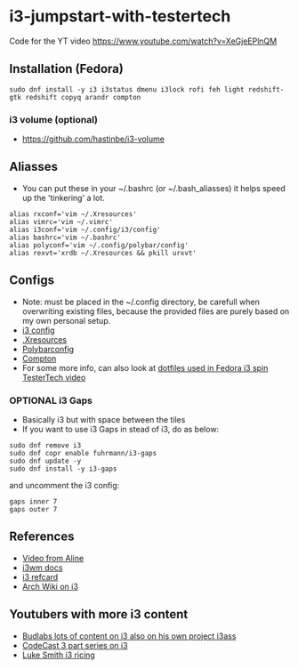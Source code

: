 # i3-jumpstart-with-testertech
Code for the YT video https://www.youtube.com/watch?v=XeGjeEPlnQM

## Installation (Fedora)
```
sudo dnf install -y i3 i3status dmenu i3lock rofi feh light redshift-gtk redshift copyq arandr compton
```
### i3 volume (optional)
- https://github.com/hastinbe/i3-volume

## Aliasses
- You can put these in your ~/.bashrc (or ~/.bash_aliasses) it helps speed up the 'tinkering' a lot. 
```
alias rxconf='vim ~/.Xresources'
alias vimrc='vim ~/.vimrc'
alias i3conf='vim ~/.config/i3/config'
alias bashrc='vim ~/.bashrc'
alias polyconf='vim ~/.config/polybar/config'
alias rexvt='xrdb ~/.Xresources && pkill urxvt'
```

## Configs 
- Note: must be placed in the ~/.config directory, be carefull when overwriting existing files, because the provided files are purely based on my own personal setup.
- [i3 config](./config/i3/config)
- [.Xresources](./Xresources)
- [Polybarconfig](./config/polybar/config)
- [Compton](./config/compton.conf)
- For some more info, can also look at [dotfiles used in Fedora i3 spin TesterTech video](https://github.com/TesterTech/dotfiles)

### OPTIONAL i3 Gaps
- Basically i3 but with space between the tiles 
- If you want to use i3 Gaps in stead of i3, do as below:
```
sudo dnf remove i3
sudo dnf copr enable fuhrmann/i3-gaps
sudo dnf update -y
sudo dnf install -y i3-gaps
```

and uncomment the i3 config:

```
gaps inner 7
gaps outer 7
```




## References
- [Video from Aline](https://www.youtube.com/watch?v=Api6dFMlxAA)
- [i3wm docs](https://i3wm.org/docs/userguide.html)
- [i3 refcard](https://i3wm.org/docs/refcard.html)
- [Arch Wiki on i3](https://wiki.archlinux.org/title/i3)

## Youtubers with more i3 content
- [Budlabs lots of content on i3 also on his own project i3ass](https://www.youtube.com/c/dubbeltumme/)
- [CodeCast 3 part series on i3](https://www.youtube.com/playlist?list=PL5ze0DjYv5DbCv9vNEzFmP6sU7ZmkGzcf)
- [Luke Smith i3 ricing](https://www.youtube.com/playlist?list=PL-p5XmQHB_JTcMSvPmXMzNe7ZPMxEx_Oz)